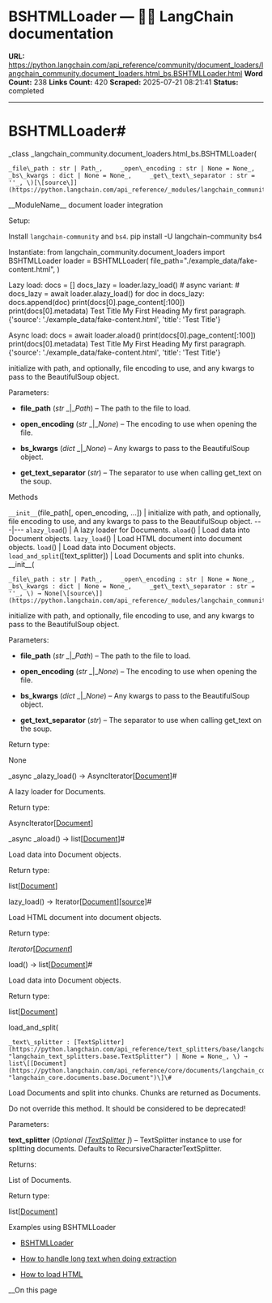 # BSHTMLLoader — 🦜🔗 LangChain  documentation

**URL:** https://python.langchain.com/api_reference/community/document_loaders/langchain_community.document_loaders.html_bs.BSHTMLLoader.html
**Word Count:** 238
**Links Count:** 420
**Scraped:** 2025-07-21 08:21:41
**Status:** completed

---

# BSHTMLLoader\#

_class _langchain\_community.document\_loaders.html\_bs.BSHTMLLoader\(

    _file\_path : str | Path_,     _open\_encoding : str | None = None_,     _bs\_kwargs : dict | None = None_,     _get\_text\_separator : str = ''_, \)[\[source\]](https://python.langchain.com/api_reference/_modules/langchain_community/document_loaders/html_bs.html#BSHTMLLoader)\#     

\_\_ModuleName\_\_ document loader integration

Setup:     

Install `langchain-community` and `bs4`.               pip install -U langchain-community bs4     

Instantiate:                    from langchain_community.document_loaders import BSHTMLLoader          loader = BSHTMLLoader(         file_path="./example_data/fake-content.html",     )     

Lazy load:                    docs = []     docs_lazy = loader.lazy_load()          # async variant:     # docs_lazy = await loader.alazy_load()          for doc in docs_lazy:         docs.append(doc)     print(docs[0].page_content[:100])     print(docs[0].metadata)                    Test Title               My First Heading     My first paragraph.                    {'source': './example_data/fake-content.html', 'title': 'Test Title'}     

Async load:                    docs = await loader.aload()     print(docs[0].page_content[:100])     print(docs[0].metadata)                    Test Title               My First Heading     My first paragraph.                    {'source': './example_data/fake-content.html', 'title': 'Test Title'}     

initialize with path, and optionally, file encoding to use, and any kwargs to pass to the BeautifulSoup object.

Parameters:     

  * **file\_path** \(_str_ _|__Path_\) – The path to the file to load.

  * **open\_encoding** \(_str_ _|__None_\) – The encoding to use when opening the file.

  * **bs\_kwargs** \(_dict_ _|__None_\) – Any kwargs to pass to the BeautifulSoup object.

  * **get\_text\_separator** \(_str_\) – The separator to use when calling get\_text on the soup.

Methods

`__init__`\(file\_path\[, open\_encoding, ...\]\) | initialize with path, and optionally, file encoding to use, and any kwargs to pass to the BeautifulSoup object.   ---|---   `alazy_load`\(\) | A lazy loader for Documents.   `aload`\(\) | Load data into Document objects.   `lazy_load`\(\) | Load HTML document into document objects.   `load`\(\) | Load data into Document objects.   `load_and_split`\(\[text\_splitter\]\) | Load Documents and split into chunks.      \_\_init\_\_\(

    _file\_path : str | Path_,     _open\_encoding : str | None = None_,     _bs\_kwargs : dict | None = None_,     _get\_text\_separator : str = ''_, \) → None[\[source\]](https://python.langchain.com/api_reference/_modules/langchain_community/document_loaders/html_bs.html#BSHTMLLoader.__init__)\#     

initialize with path, and optionally, file encoding to use, and any kwargs to pass to the BeautifulSoup object.

Parameters:     

  * **file\_path** \(_str_ _|__Path_\) – The path to the file to load.

  * **open\_encoding** \(_str_ _|__None_\) – The encoding to use when opening the file.

  * **bs\_kwargs** \(_dict_ _|__None_\) – Any kwargs to pass to the BeautifulSoup object.

  * **get\_text\_separator** \(_str_\) – The separator to use when calling get\_text on the soup.

Return type:     

None

_async _alazy\_load\(\) → AsyncIterator\[[Document](https://python.langchain.com/api_reference/core/documents/langchain_core.documents.base.Document.html#langchain_core.documents.base.Document "langchain_core.documents.base.Document")\]\#     

A lazy loader for Documents.

Return type:     

AsyncIterator\[[Document](https://python.langchain.com/api_reference/core/documents/langchain_core.documents.base.Document.html#langchain_core.documents.base.Document "langchain_core.documents.base.Document")\]

_async _aload\(\) → list\[[Document](https://python.langchain.com/api_reference/core/documents/langchain_core.documents.base.Document.html#langchain_core.documents.base.Document "langchain_core.documents.base.Document")\]\#     

Load data into Document objects.

Return type:     

list\[[Document](https://python.langchain.com/api_reference/core/documents/langchain_core.documents.base.Document.html#langchain_core.documents.base.Document "langchain_core.documents.base.Document")\]

lazy\_load\(\) → Iterator\[[Document](https://python.langchain.com/api_reference/core/documents/langchain_core.documents.base.Document.html#langchain_core.documents.base.Document "langchain_core.documents.base.Document")\][\[source\]](https://python.langchain.com/api_reference/_modules/langchain_community/document_loaders/html_bs.html#BSHTMLLoader.lazy_load)\#     

Load HTML document into document objects.

Return type:     

_Iterator_\[[_Document_](https://python.langchain.com/api_reference/core/documents/langchain_core.documents.base.Document.html#langchain_core.documents.base.Document "langchain_core.documents.base.Document")\]

load\(\) → list\[[Document](https://python.langchain.com/api_reference/core/documents/langchain_core.documents.base.Document.html#langchain_core.documents.base.Document "langchain_core.documents.base.Document")\]\#     

Load data into Document objects.

Return type:     

list\[[Document](https://python.langchain.com/api_reference/core/documents/langchain_core.documents.base.Document.html#langchain_core.documents.base.Document "langchain_core.documents.base.Document")\]

load\_and\_split\(

    _text\_splitter : [TextSplitter](https://python.langchain.com/api_reference/text_splitters/base/langchain_text_splitters.base.TextSplitter.html#langchain_text_splitters.base.TextSplitter "langchain_text_splitters.base.TextSplitter") | None = None_, \) → list\[[Document](https://python.langchain.com/api_reference/core/documents/langchain_core.documents.base.Document.html#langchain_core.documents.base.Document "langchain_core.documents.base.Document")\]\#     

Load Documents and split into chunks. Chunks are returned as Documents.

Do not override this method. It should be considered to be deprecated\!

Parameters:     

**text\_splitter** \(_Optional_ _\[_[_TextSplitter_](https://python.langchain.com/api_reference/text_splitters/base/langchain_text_splitters.base.TextSplitter.html#langchain_text_splitters.base.TextSplitter "langchain_text_splitters.base.TextSplitter") _\]_\) – TextSplitter instance to use for splitting documents. Defaults to RecursiveCharacterTextSplitter.

Returns:     

List of Documents.

Return type:     

list\[[Document](https://python.langchain.com/api_reference/core/documents/langchain_core.documents.base.Document.html#langchain_core.documents.base.Document "langchain_core.documents.base.Document")\]

Examples using BSHTMLLoader

  * [BSHTMLLoader](https://python.langchain.com/docs/integrations/document_loaders/bshtml/)

  * [How to handle long text when doing extraction](https://python.langchain.com/docs/how_to/extraction_long_text/)

  * [How to load HTML](https://python.langchain.com/docs/how_to/document_loader_html/)

__On this page